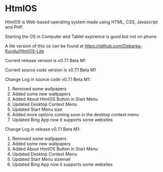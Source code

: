 # HtmlOS

HtmlOS is Web-based operating system made using HTML, CSS, Javascript and PHP.

Starting the OS in Computer and Tablet expirence is good but not on phone.

A lite version of this os can be found at https://github.com/Debarka-Kundu/HtmlOS-Lite

Current release version is v0.7.1 Beta M1

Current source code version is v0.7.1 Beta M1

Change Log in source code v0.7.1 Beta M1:
1. Removed some wallpapers
2. Added some new wallpapers
3. Added About HtmlOS Button in Start Menu
4. Updated Desktop Context Menu
5. Updated Start Menu size
6. Added more options coming soon in the desktop context menu
7. Updated Bing App now it supports some websites

Change Log in release v0.7.1 Beta M1:
1. Removed some wallpapers
2. Added some new wallpapers
3. Added About HtmlOS Button in Start Menu
4. Updated Desktop Context Menu
5. Updated Start Menu sizemail
6. Updated Bing App now it supports some websites
